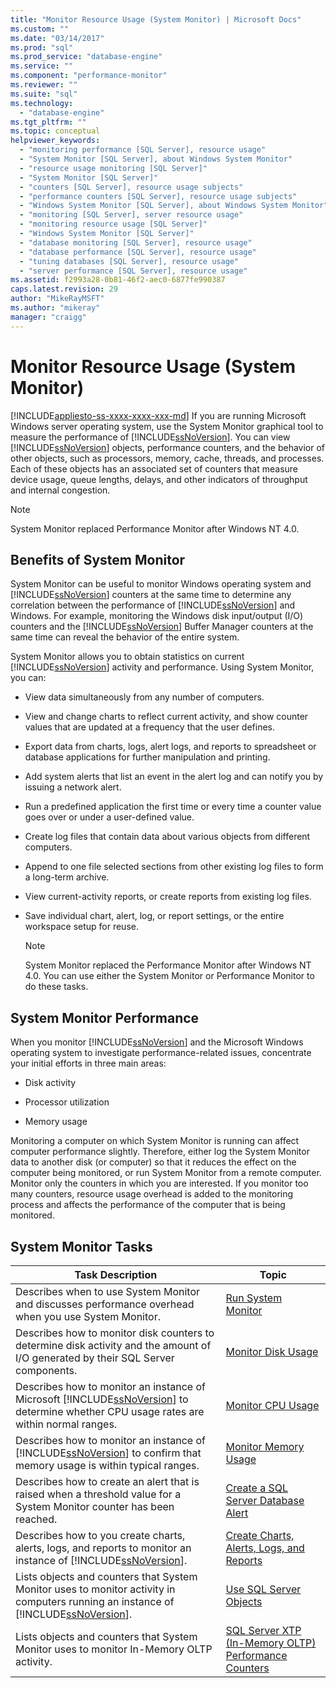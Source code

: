 ```yaml
---
title: "Monitor Resource Usage (System Monitor) | Microsoft Docs"
ms.custom: ""
ms.date: "03/14/2017"
ms.prod: "sql"
ms.prod_service: "database-engine"
ms.service: ""
ms.component: "performance-monitor"
ms.reviewer: ""
ms.suite: "sql"
ms.technology: 
  - "database-engine"
ms.tgt_pltfrm: ""
ms.topic: conceptual
helpviewer_keywords: 
  - "monitoring performance [SQL Server], resource usage"
  - "System Monitor [SQL Server], about Windows System Monitor"
  - "resource usage monitoring [SQL Server]"
  - "System Monitor [SQL Server]"
  - "counters [SQL Server], resource usage subjects"
  - "performance counters [SQL Server], resource usage subjects"
  - "Windows System Monitor [SQL Server], about Windows System Monitor"
  - "monitoring [SQL Server], server resource usage"
  - "monitoring resource usage [SQL Server]"
  - "Windows System Monitor [SQL Server]"
  - "database monitoring [SQL Server], resource usage"
  - "database performance [SQL Server], resource usage"
  - "tuning databases [SQL Server], resource usage"
  - "server performance [SQL Server], resource usage"
ms.assetid: f2993a28-0b81-46f2-aec0-6877fe990387
caps.latest.revision: 29
author: "MikeRayMSFT"
ms.author: "mikeray"
manager: "craigg"
---
```

# Monitor Resource Usage (System Monitor)
[!INCLUDE[appliesto-ss-xxxx-xxxx-xxx-md](../../includes/appliesto-ss-xxxx-xxxx-xxx-md.md)]
  If you are running Microsoft Windows server operating system, use the System Monitor graphical tool to measure the performance of [!INCLUDE[ssNoVersion](../../includes/ssnoversion-md.md)]. You can view [!INCLUDE[ssNoVersion](../../includes/ssnoversion-md.md)] objects, performance counters, and the behavior of other objects, such as processors, memory, cache, threads, and processes. Each of these objects has an associated set of counters that measure device usage, queue lengths, delays, and other indicators of throughput and internal congestion.  
  
> [!NOTE]  
>  System Monitor replaced Performance Monitor after Windows NT 4.0.  
  
## Benefits of System Monitor  
 System Monitor can be useful to monitor Windows operating system and [!INCLUDE[ssNoVersion](../../includes/ssnoversion-md.md)] counters at the same time to determine any correlation between the performance of [!INCLUDE[ssNoVersion](../../includes/ssnoversion-md.md)] and Windows. For example, monitoring the Windows disk input/output (I/O) counters and the [!INCLUDE[ssNoVersion](../../includes/ssnoversion-md.md)] Buffer Manager counters at the same time can reveal the behavior of the entire system.  
  
 System Monitor allows you to obtain statistics on current [!INCLUDE[ssNoVersion](../../includes/ssnoversion-md.md)] activity and performance. Using System Monitor, you can:  
  
-   View data simultaneously from any number of computers.  
  
-   View and change charts to reflect current activity, and show counter values that are updated at a frequency that the user defines.  
  
-   Export data from charts, logs, alert logs, and reports to spreadsheet or database applications for further manipulation and printing.  
  
-   Add system alerts that list an event in the alert log and can notify you by issuing a network alert.  
  
-   Run a predefined application the first time or every time a counter value goes over or under a user-defined value.  
  
-   Create log files that contain data about various objects from different computers.  
  
-   Append to one file selected sections from other existing log files to form a long-term archive.  
  
-   View current-activity reports, or create reports from existing log files.  
  
-   Save individual chart, alert, log, or report settings, or the entire workspace setup for reuse.  
  
    > [!NOTE]  
    >  System Monitor replaced the Performance Monitor after Windows NT 4.0. You can use either the System Monitor or Performance Monitor to do these tasks.  
  
## System Monitor Performance  
 When you monitor [!INCLUDE[ssNoVersion](../../includes/ssnoversion-md.md)] and the Microsoft Windows operating system to investigate performance-related issues, concentrate your initial efforts in three main areas:  
  
-   Disk activity  
  
-   Processor utilization  
  
-   Memory usage  
  
 Monitoring a computer on which System Monitor is running can affect computer performance slightly. Therefore, either log the System Monitor data to another disk (or computer) so that it reduces the effect on the computer being monitored, or run System Monitor from a remote computer. Monitor only the counters in which you are interested. If you monitor too many counters, resource usage overhead is added to the monitoring process and affects the performance of the computer that is being monitored.  
  
## System Monitor Tasks  
  
|Task Description|Topic|  
|----------------------|-----------|  
|Describes when to use System Monitor and discusses performance overhead when you use System Monitor.|[Run System Monitor](../../relational-databases/performance-monitor/run-system-monitor.md)|  
|Describes how to monitor disk counters to determine disk activity and the amount of I/O generated by their SQL Server components.|[Monitor Disk Usage](../../relational-databases/performance-monitor/monitor-disk-usage.md)|  
|Describes how to monitor an instance of Microsoft [!INCLUDE[ssNoVersion](../../includes/ssnoversion-md.md)] to determine whether CPU usage rates are within normal ranges.|[Monitor CPU Usage](../../relational-databases/performance-monitor/monitor-cpu-usage.md)|  
|Describes how to monitor an instance of [!INCLUDE[ssNoVersion](../../includes/ssnoversion-md.md)] to confirm that memory usage is within typical ranges.|[Monitor Memory Usage](../../relational-databases/performance-monitor/monitor-memory-usage.md)|  
|Describes how to create an alert that is raised when a threshold value for a System Monitor counter has been reached.|[Create a SQL Server Database Alert](../../relational-databases/performance-monitor/create-a-sql-server-database-alert.md)|  
|Describes how to you create charts, alerts, logs, and reports to monitor an instance of [!INCLUDE[ssNoVersion](../../includes/ssnoversion-md.md)].|[Create Charts, Alerts, Logs, and Reports](../../relational-databases/performance-monitor/create-charts-alerts-logs-and-reports.md)|  
|Lists objects and counters that System Monitor uses to monitor activity in computers running an instance of [!INCLUDE[ssNoVersion](../../includes/ssnoversion-md.md)].|[Use SQL Server Objects](../../relational-databases/performance-monitor/use-sql-server-objects.md)|  
|Lists objects and counters that System Monitor uses to monitor In-Memory OLTP activity.|[SQL Server XTP &#40;In-Memory OLTP&#41; Performance Counters](../../relational-databases/performance-monitor/sql-server-xtp-in-memory-oltp-performance-counters.md)|  
  
  
